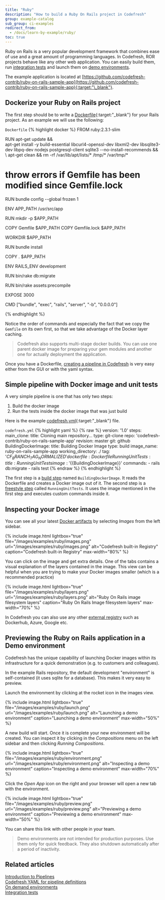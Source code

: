 ```yaml
---
title: "Ruby"
description: "How to build a Ruby On Rails project in Codefresh"
group: example-catalog
sub_group: ci-examples
redirect_from:
  - /docs/learn-by-example/ruby/
toc: true
---
```

Ruby on Rails is a very popular development framework that combines ease of use and a great amount of programming languages. In Codefresh, ROR projects behave like any other web application. You can easily build them, run [integration tests]({{site.baseurl}}/docs/testing/integration-tests/) and launch them on [demo environments]({{site.baseurl}}/docs/quick-start/ci-quick-start/on-demand-environments/).

The example application is located at [https://github.com/codefresh-contrib/ruby-on-rails-sample-app](https://github.com/codefresh-contrib/ruby-on-rails-sample-app){:target:"\_blank"}.


 
## Dockerize your Ruby on Rails project

The first step should be to write a [Dockerfile](https://github.com/codefresh-contrib/ruby-on-rails-sample-app/blob/master/Dockerfile){:target:"\_blank"} for your Rails project. As an example we will use the following:



`Dockerfile`
{% highlight docker %}
FROM ruby:2.3.1-slim

RUN apt-get update && \
    apt-get install -y build-essential libcurl4-openssl-dev libxml2-dev libsqlite3-dev libpq-dev nodejs postgresql-client sqlite3 --no-install-recommends && \ 
    apt-get clean && rm -rf /var/lib/apt/lists/* /tmp/* /var/tmp/*

# throw errors if Gemfile has been modified since Gemfile.lock
RUN bundle config --global frozen 1

ENV APP_PATH /usr/src/app

RUN mkdir -p $APP_PATH

COPY Gemfile $APP_PATH
COPY Gemfile.lock $APP_PATH

WORKDIR $APP_PATH

RUN bundle install

COPY . $APP_PATH

ENV RAILS_ENV development

RUN bin/rake db:migrate 

RUN bin/rake assets:precompile

EXPOSE 3000

CMD ["bundle", "exec", "rails", "server", "-b", "0.0.0.0"]

{% endhighlight %}

Notice the order of commands and especially the fact that we copy the `Gemfile` on its own first, so that we take advantage of the Docker layer caching.

>Codefresh also supports multi-stage docker builds. You can use one parent docker image for preparing your gem modules and another one for actually deployment the application.

Once you have a Dockerfile, [creating a pipeline in Codefresh]({{site.baseurl}}/docs/pipelines/pipelines/) is very easy either from the GUI or with the yaml syntax.

## Simple pipeline with Docker image and unit tests

A very simple pipeline is one that has only two steps:

1. Build the docker image 
1. Run the tests inside the docker image that was just build

Here is the example [codefresh.yml](https://github.com/codefresh-contrib/ruby-on-rails-sample-app/blob/master/codefresh.yml){:target:"\_blank"} file.


`codefresh.yml`
{% highlight yaml %}
{% raw %}
version: '1.0'
steps:
  main_clone:
    title: Cloning main repository...
    type: git-clone
    repo: 'codefresh-contrib/ruby-on-rails-sample-app'
    revision: master
    git: github
  BuildingDockerImage:
    title: Building Docker Image
    type: build
    image_name: ruby-on-rails-sample-app
    working_directory: ./
    tag: '${{CF_BRANCH_TAG_NORMALIZED}}'
    dockerfile: Dockerfile
  RunningUnitTests:
    title: Running Unit Tests
    image: '${{BuildingDockerImage}}'
    commands: 
      - rails db:migrate
      - rails test
{% endraw %}
{% endhighlight %}

The first step is a [build step]({{site.baseurl}}/docs/pipelines/steps/build/) named `BuildingDockerImage`. It reads the Dockerfile and creates a Docker image out of it. The second step is a [freestyle step]({{site.baseurl}}/docs/pipelines/steps/freestyle/) called `RunningUnitTests`. It uses the image mentioned in the first step and executes custom commands inside it.


## Inspecting your Docker image

You can see all your latest [Docker artifacts]({{site.baseurl}}/docs/ci-cd-guides/working-with-docker-registries/#viewing-docker-images) by selecting *Images* from the left sidebar.


{% include image.html 
lightbox="true" 
file="/images/examples/ruby/images.png" 
url="/images/examples/ruby/images.png" 
alt="Codefresh built-in Registry" 
caption="Codefresh built-in Registry" 
max-width="80%" 
%}

You can click on the image and get extra details. One of the tabs contains a visual explanation of the layers contained in the image. This view can be helpful when you are trying to make your Docker images smaller (which is a recommended practice)

{% include image.html 
lightbox="true" 
file="/images/examples/ruby/layers.png" 
url="/images/examples/ruby/layers.png" 
alt="Ruby On Rails image filesystem layers" 
caption="Ruby On Rails Image filesystem layers" 
max-width="70%" 
%}

In Codefresh you can also use any other [external registry]({{site.baseurl}}/docs/docker-registries/external-docker-registries/) such as Dockerhub, Azure, Google etc.


## Previewing the Ruby on Rails application in a Demo environment

Codefresh has the unique capability of launching Docker images within its infrastructure for a quick demonstration (e.g. to customers and colleagues). 

In the example Rails repository, the default development "environment" is self-contained (it uses sqlite for a database). This makes it very easy to preview.

Launch the environment by clicking at the rocket icon in the images view.

{% include image.html 
lightbox="true" 
file="/images/examples/ruby/launch.png" 
url="/images/examples/ruby/launch.png" 
alt="Launching a demo environment" 
caption="Launching a demo environment" 
max-width="50%" 
%}

A new build will start. Once it is complete your new environment will be created. You can inspect it by clicking in the *Compositions* menu on the left sidebar and then clicking *Running Compositions*.

{% include image.html 
lightbox="true" 
file="/images/examples/ruby/environment.png" 
url="/images/examples/ruby/environment.png" 
alt="Inspecting a demo environment" 
caption="Inspecting a demo environment" 
max-width="70%" 
%}

Click the *Open App* icon on the right and your browser will open a new tab with the environment. 

{% include image.html 
lightbox="true" 
file="/images/examples/ruby/preview.png" 
url="/images/examples/ruby/preview.png" 
alt="Previewing a demo environment" 
caption="Previewing a demo environment" 
max-width="50%" 
%}


You can share this link with other people in your team.

>Demo environments are not intended for production purposes. Use them only for quick feedback. They also shutdown automatically after a period of inactivity.



## Related articles
[Introduction to Pipelines]({{site.baseurl}}/docs/pipelines/introduction-to-codefresh-pipelines/)  
[Codefresh YAML for pipeline definitions]({{site.baseurl}}/docs/pipelines/what-is-the-codefresh-yaml/)  
[On demand environments]({{site.baseurl}}/docs/quick-start/ci-quick-start/on-demand-environments/)  
[Integration tests]({{site.baseurl}}/docs/testing/integration-tests/)  



